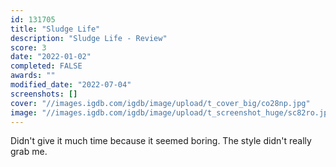 ```yaml
---
id: 131705
title: "Sludge Life"
description: "Sludge Life - Review"
score: 3
date: "2022-01-02"
completed: FALSE
awards: ""
modified_date: "2022-07-04"
screenshots: []
cover: "//images.igdb.com/igdb/image/upload/t_cover_big/co28np.jpg"
image: "//images.igdb.com/igdb/image/upload/t_screenshot_huge/sc82ro.jpg"
---
```

Didn't give it much time because it seemed boring. The style didn't really grab me.